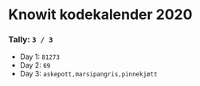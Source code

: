 # Knowit kodekalender 2020

### Tally: ```3 / 3```

- Day 1: ```81273```
- Day 2: ```69```
- Day 3: ```askepott,marsipangris,pinnekjøtt```